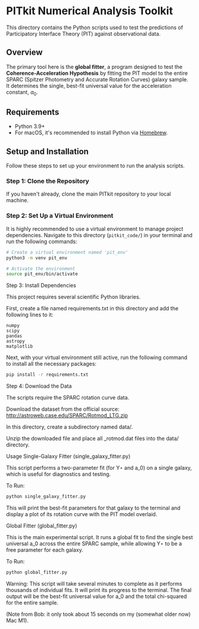 # PITkit Numerical Analysis Toolkit

This directory contains the Python scripts used to test the predictions of Participatory Interface Theory (PIT) against observational data.

## Overview

The primary tool here is the **global fitter**, a program designed to test the **Coherence-Acceleration Hypothesis** by fitting the PIT model to the entire SPARC (Spitzer Photometry and Accurate Rotation Curves) galaxy sample. It determines the single, best-fit universal value for the acceleration constant, $a_0$.

## Requirements

* Python 3.9+
* For macOS, it's recommended to install Python via [Homebrew](https://brew.sh/).

## Setup and Installation

Follow these steps to set up your environment to run the analysis scripts.

### Step 1: Clone the Repository

If you haven't already, clone the main PITkit repository to your local machine.

### Step 2: Set Up a Virtual Environment

It is highly recommended to use a virtual environment to manage project dependencies. Navigate to this directory (`pitkit_code/`) in your terminal and run the following commands:

```bash
# Create a virtual environment named 'pit_env'
python3 -m venv pit_env

# Activate the environment
source pit_env/bin/activate
```

Step 3: Install Dependencies

This project requires several scientific Python libraries.

First, create a file named requirements.txt in this directory and add the following lines to it:

```
numpy
scipy
pandas
astropy
matplotlib
```

Next, with your virtual environment still active, run the following command to install all the necessary packages:

```bash
pip install -r requirements.txt
```

Step 4: Download the Data

The scripts require the SPARC rotation curve data.

Download the dataset from the official source: http://astroweb.case.edu/SPARC/Rotmod_LTG.zip

In this directory, create a subdirectory named data/.

Unzip the downloaded file and place all _rotmod.dat files into the data/ directory.

Usage
Single-Galaxy Fitter (single_galaxy_fitter.py)

This script performs a two-parameter fit (for Υ⋆ and a_0) on a single galaxy, which is useful for diagnostics and testing.

To Run:

```bash
python single_galaxy_fitter.py
```

This will print the best-fit parameters for that galaxy to the terminal and display a plot of its rotation curve with the PIT model overlaid.

Global Fitter (global_fitter.py)

This is the main experimental script. It runs a global fit to find the single best universal a_0 across the entire SPARC sample, while allowing Υ⋆ to be a free parameter for each galaxy.

To Run:

```bash
python global_fitter.py
```

Warning: This script will take several minutes to complete as it performs thousands of individual fits. It will print its progress to the terminal. The final output will be the best-fit universal value for a_0 and the total chi-squared for the entire sample.

(Note from Bob: it only took about 15 seconds on my (somewhat older now) Mac M1).
